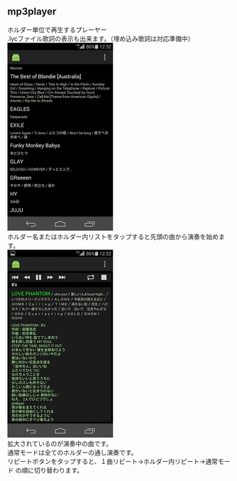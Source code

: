 ## mp3player
ホルダー単位で再生するプレーヤー  
.lycファイル歌詞の表示も出来ます。（埋め込み歌詞は対応準備中）  
![main](app/リリース/main.jpeg)  
ホルダー名またはホルダー内リストをタップすると先頭の曲から演奏を始めます。  
![play](app/リリース/play.jpeg)  
拡大されているのが演奏中の曲です。  
通常モードは全てのホルダーの通し演奏です。  
リピートボタンをタップすると、１曲リピート→ホルダー内リピート→通常モード
の順に切り替わります。  
